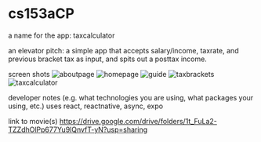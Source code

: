 # cs153aCP

a name for the app: taxcalculator

an elevator pitch: a simple app that accepts salary/income, taxrate, and previous bracket tax as input, and spits out a posttax income.

screen shots
![aboutpage](https://user-images.githubusercontent.com/84419330/145744274-afdc6cff-2698-49ae-a421-fbd15973877e.PNG)
![homepage](https://user-images.githubusercontent.com/84419330/145744282-ac236d9b-701c-48a7-aab9-1ea8e967b194.PNG)
![guide](https://user-images.githubusercontent.com/84419330/145744286-7428f78a-a2c1-430e-ac1b-d2fb556eea32.PNG)
![taxbrackets](https://user-images.githubusercontent.com/84419330/145744291-45ca09d0-dcd5-4dc6-a882-17e0e06ab1ef.PNG)
![taxcalculator](https://user-images.githubusercontent.com/84419330/145744293-b4592a50-340d-4fcc-8424-dc4488fbc703.PNG)

developer notes (e.g. what technologies you are using, what packages your using, etc.)
uses react, reactnative, async, expo

link to movie(s)
https://drive.google.com/drive/folders/1t_FuLa2-TZZdhOlPp677Yu9lQnvfT-yN?usp=sharing


